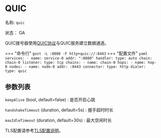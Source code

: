 # QUIC

名称: `quic`

状态： GA

QUIC拨号器使用[QUIC协议](https://github.com/lucas-clemente/quic-go)与QUIC服务建立数据通道。

=== "命令行"
    ```
    gost -L :8080 -F http+quic://:8443
    ```
=== "配置文件"
    ```yaml
    services:
   	- name: service-0
      addr: ":8080"
      handler:
        type: auto
        chain: chain-0
      listener:
        type: tcp
    chains:
    - name: chain-0
      hops:
      - name: hop-0
        nodes:
        - name: node-0
          addr: :8443
          connector:
            type: http
          dialer:
            type: quic
    ```

## 参数列表

`keepAlive` (bool, default=false)
:    是否开启心跳

`handshakeTimeout` (duration, default=5s)
:    握手超时时长

`maxIdleTimeout` (duration, default=30s)
:    最大空闲时长

TLS配置请参考[TLS配置说明](/tutorials/tls/)。